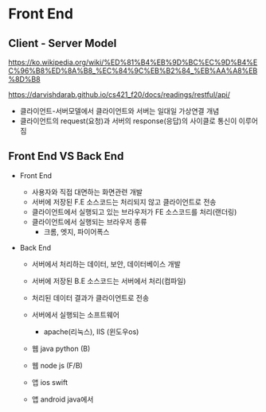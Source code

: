 # Front End

## Client - Server Model

https://ko.wikipedia.org/wiki/%ED%81%B4%EB%9D%BC%EC%9D%B4%EC%96%B8%ED%8A%B8_%EC%84%9C%EB%B2%84_%EB%AA%A8%EB%8D%B8

https://darvishdarab.github.io/cs421_f20/docs/readings/restful/api/

- 클라이언트-서버모델에서 클라이언트와 서버는 일대일 가상연결 개념
- 클라이언트의 request(요청)과 서버의 response(응답)의 사이클로 통신이 이루어짐

## Front End VS Back End

- Front End

  - 사용자와 직접 대면하는 화면관련 개발
  - 서버에 저장된 F.E 소스코드는 처리되지 않고 클라이언트로 전송
  - 클라이언트에서 실행되고 있는 브라우저가 FE 소스코드를 처리(랜더링)
  - 클라이언트에서 실행되는 브라우저 종류
    - 크롬, 엣지, 파이어폭스

- Back End

  - 서버에서 처리하는 데이터, 보안, 데이터베이스 개발
  - 서버에 저장된 B.E 소스코드는 서버에서 처리(컴파일)
  - 처리된 데이터 결과가 클라이언트로 전송
  - 서버에서 실행되는 소프트웨어

    - apache(리눅스), IIS (윈도우os)

  - 웹 java python (B)
  - 웹 node js (F/B)
  - 앱 ios swift
  - 앱 android java에서
